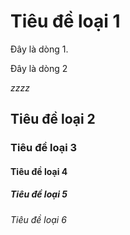 # Tiêu đề loại 1
Đây là dòng 1.


Đây là dòng 2



*zzzz*
## Tiêu đề loại 2
### Tiêu đề loại 3
#### Tiêu đề loại 4
##### Tiêu đề loại 5
###### Tiêu đề loại 6
